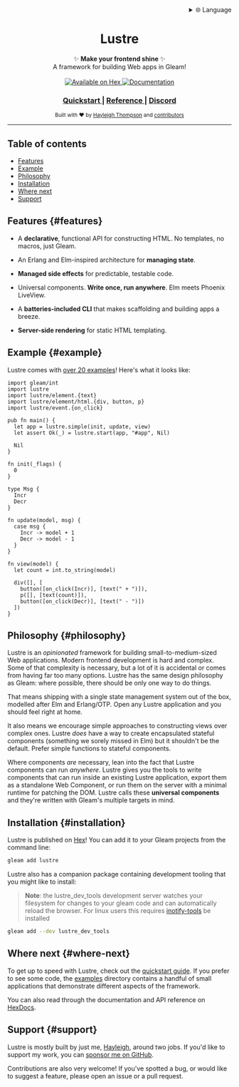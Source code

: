 
<div align="right">
  <details>
    <summary >🌐 Language</summary>
    <div>
      <div align="right">
        <p><a href="https://openaitx.github.io/view.html?user=lustre-labs&project=lustre&lang=en">English</a></p>
        <p><a href="https://openaitx.github.io/view.html?user=lustre-labs&project=lustre&lang=zh-CN">简体中文</a></p>
        <p><a href="https://openaitx.github.io/view.html?user=lustre-labs&project=lustre&lang=zh-TW">繁體中文</a></p>
        <p><a href="https://openaitx.github.io/view.html?user=lustre-labs&project=lustre&lang=ja">日本語</a></p>
        <p><a href="https://openaitx.github.io/view.html?user=lustre-labs&project=lustre&lang=ko">한국어</a></p>
        <p><a href="https://openaitx.github.io/view.html?user=lustre-labs&project=lustre&lang=hi">हिन्दी</a></p>
        <p><a href="https://openaitx.github.io/view.html?user=lustre-labs&project=lustre&lang=th">ไทย</a></p>
        <p><a href="https://openaitx.github.io/view.html?user=lustre-labs&project=lustre&lang=fr">Français</a></p>
        <p><a href="https://openaitx.github.io/view.html?user=lustre-labs&project=lustre&lang=de">Deutsch</a></p>
        <p><a href="https://openaitx.github.io/view.html?user=lustre-labs&project=lustre&lang=es">Español</a></p>
        <p><a href="https://openaitx.github.io/view.html?user=lustre-labs&project=lustre&lang=it">Itapano</a></p>
        <p><a href="https://openaitx.github.io/view.html?user=lustre-labs&project=lustre&lang=ru">Русский</a></p>
        <p><a href="https://openaitx.github.io/view.html?user=lustre-labs&project=lustre&lang=pt">Português</a></p>
        <p><a href="https://openaitx.github.io/view.html?user=lustre-labs&project=lustre&lang=nl">Nederlands</a></p>
        <p><a href="https://openaitx.github.io/view.html?user=lustre-labs&project=lustre&lang=pl">Polski</a></p>
        <p><a href="https://openaitx.github.io/view.html?user=lustre-labs&project=lustre&lang=ar">العربية</a></p>
        <p><a href="https://openaitx.github.io/view.html?user=lustre-labs&project=lustre&lang=fa">فارسی</a></p>
        <p><a href="https://openaitx.github.io/view.html?user=lustre-labs&project=lustre&lang=tr">Türkçe</a></p>
        <p><a href="https://openaitx.github.io/view.html?user=lustre-labs&project=lustre&lang=vi">Tiếng Việt</a></p>
        <p><a href="https://openaitx.github.io/view.html?user=lustre-labs&project=lustre&lang=id">Bahasa Indonesia</a></p>
      </div>
    </div>
  </details>
</div>

<h1 align="center">Lustre</h1>

<div align="center">
  ✨ <strong>Make your frontend shine</strong> ✨
</div>

<div align="center">
  A framework for building Web apps in Gleam!
</div>

<br />

<div align="center">
  <a href="https://hex.pm/packages/lustre">
    <img src="https://img.shields.io/hexpm/v/lustre"
      alt="Available on Hex" />
  </a>
  <a href="https://hexdocs.pm/lustre">
    <img src="https://img.shields.io/badge/hex-docs-ffaff3"
      alt="Documentation" />
  </a>
</div>

<div align="center">
  <h3>
    <!--
    <a href="https://lustre.build">
      Website
    </a>
    <span> | </span>
    -->
    <a href="https://hexdocs.pm/lustre/guide/01-quickstart.html">
      Quickstart
    </a>
    <span> | </span>
    <a href="https://hexdocs.pm/lustre">
      Reference
    </a>
    <span> | </span>
    <a href="https://discord.gg/Fm8Pwmy">
      Discord
    </a>
  </h3>
</div>

<div align="center">
  <sub>Built with ❤︎ by
  <a href="https://twitter.com/hayleighdotdev">Hayleigh Thompson</a> and
  <a href="https://github.com/lustre-labs/lustre/graphs/contributors">
    contributors
  </a>
</div>

---

## Table of contents

- [Features](#features)
- [Example](#example)
- [Philosophy](#philosophy)
- [Installation](#installation)
- [Where next](#where-next)
- [Support](#support)

## Features {#features}

- A **declarative**, functional API for constructing HTML. No templates, no macros,
  just Gleam.

- An Erlang and Elm-inspired architecture for **managing state**.

- **Managed side effects** for predictable, testable code.

- Universal components. **Write once, run anywhere**. Elm meets Phoenix LiveView.

- A **batteries-included CLI** that makes scaffolding and building apps a breeze.

- **Server-side rendering** for static HTML templating.

## Example {#example}

Lustre comes with [over 20 examples](https://hexdocs.pm/lustre/reference/examples.html)!
Here's what it looks like:

```gleam
import gleam/int
import lustre
import lustre/element.{text}
import lustre/element/html.{div, button, p}
import lustre/event.{on_click}

pub fn main() {
  let app = lustre.simple(init, update, view)
  let assert Ok(_) = lustre.start(app, "#app", Nil)

  Nil
}

fn init(_flags) {
  0
}

type Msg {
  Incr
  Decr
}

fn update(model, msg) {
  case msg {
    Incr -> model + 1
    Decr -> model - 1
  }
}

fn view(model) {
  let count = int.to_string(model)

  div([], [
    button([on_click(Incr)], [text(" + ")]),
    p([], [text(count)]),
    button([on_click(Decr)], [text(" - ")])
  ])
}
```

## Philosophy {#philosophy}

Lustre is an _opinionated_ framework for building small-to-medium-sized Web
applications. Modern frontend development is hard and complex. Some of that
complexity is necessary, but a lot of it is accidental or comes from having far
too many options. Lustre has the same design philosophy as Gleam: where possible,
there should be only one way to do things.

That means shipping with a single state management system out of the box, modelled
after Elm and Erlang/OTP. Open any Lustre application and you should feel
right at home.

It also means we encourage simple approaches to constructing views over complex
ones. Lustre _does_ have a way to create encapsulated stateful components (something
we sorely missed in Elm) but it shouldn't be the default. Prefer simple functions
to stateful components.

Where components _are_ necessary, lean into the fact that Lustre components can
run _anywhere_. Lustre gives you the tools to write components that can run inside
an existing Lustre application, export them as a standalone Web Component, or run
them on the server with a minimal runtime for patching the DOM. Lustre calls these
**universal components** and they're written with Gleam's multiple targets in mind.

## Installation {#installation}

Lustre is published on [Hex](https://hex.pm/packages/lustre)! You can add it to
your Gleam projects from the command line:

```sh
gleam add lustre
```

Lustre also has a companion package containing development tooling that you might
like to install:

> **Note**: the lustre_dev_tools development server watches your filesystem for
> changes to your gleam code and can automatically reload the browser. For linux
> users this requires [inotify-tools]() be installed

```sh
gleam add --dev lustre_dev_tools
```

## Where next {#where-next}

To get up to speed with Lustre, check out the [quickstart guide](https://hexdocs.pm/lustre/guide/01-quickstart.html).
If you prefer to see some code, the [examples](https://github.com/lustre-labs/lustre/tree/main/examples)
directory contains a handful of small applications that demonstrate different
aspects of the framework.

You can also read through the documentation and API reference on
[HexDocs](https://hexdocs.pm/lustre).

## Support {#support}

Lustre is mostly built by just me, [Hayleigh](https://github.com/hayleigh-dot-dev),
around two jobs. If you'd like to support my work, you can [sponsor me on GitHub](https://github.com/sponsors/hayleigh-dot-dev).

Contributions are also very welcome! If you've spotted a bug, or would like to
suggest a feature, please open an issue or a pull request.
